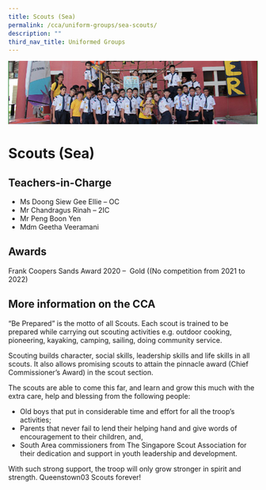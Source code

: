 ```yaml
---
title: Scouts (Sea)
permalink: /cca/uniform-groups/sea-scouts/
description: ""
third_nav_title: Uniformed Groups
---
```

![](/images/CCA/scout.png)

Scouts (Sea)
============

**Teachers-in-Charge**
----------------------

*   Ms Doong Siew Gee Ellie – OC
*   Mr Chandragus Rinah – 2IC
*   Mr Peng Boon Yen
*   Mdm Geetha Veeramani

**Awards**
----------

Frank Coopers Sands Award 2020 –  Gold ((No competition from 2021 to 2022)

**More information on the CCA**
-------------------------------

“Be Prepared” is the motto of all Scouts. Each scout is trained to be prepared while carrying out scouting activities e.g. outdoor cooking, pioneering, kayaking, camping, sailing, doing community service.

Scouting builds character, social skills, leadership skills and life skills in all scouts. It also allows promising scouts to attain the pinnacle award (Chief Commissioner’s Award) in the scout section.

The scouts are able to come this far, and learn and grow this much with the extra care, help and blessing from the following people:

*   Old boys that put in considerable time and effort for all the troop’s activities;
*   Parents that never fail to lend their helping hand and give words of encouragement to their children, and,
*   South Area commissioners from The Singapore Scout Association for their dedication and support in youth leadership and development.

With such strong support, the troop will only grow stronger in spirit and strength. Queenstown03 Scouts forever!